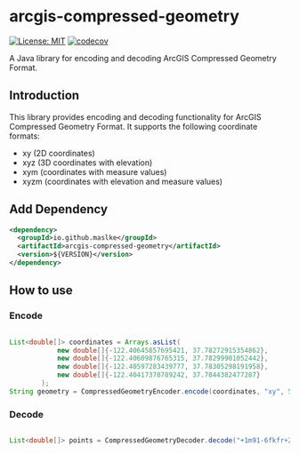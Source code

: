 # arcgis-compressed-geometry
[![License: MIT](https://img.shields.io/badge/License-MIT-yellow.svg)](https://opensource.org/licenses/MIT)
[![codecov](https://codecov.io/gh/maslke/arcgis-compressed-geometry/graph/badge.svg?token=9KD71BQQG2)](https://codecov.io/gh/maslke/arcgis-compressed-geometry)

A Java library for encoding and decoding ArcGIS Compressed Geometry Format.

## Introduction

This library provides encoding and decoding functionality for ArcGIS Compressed Geometry Format. It supports the following coordinate formats:

- xy (2D coordinates)
- xyz (3D coordinates with elevation)
- xym (coordinates with measure values)
- xyzm (coordinates with elevation and measure values)


## Add Dependency

```xml
<dependency>
  <groupId>io.github.maslke</groupId>
  <artifactId>arcgis-compressed-geometry</artifactId>
  <version>${VERSION}</version>
</dependency>
```

## How to use

### Encode

```java

List<double[]> coordinates = Arrays.asList(
            new double[]{-122.40645857695421, 37.78272915354862},
            new double[]{-122.40609876765315, 37.78299901052442}, 
            new double[]{-122.40597283439777, 37.78305298191958},
            new double[]{-122.40417378789242, 37.7844382477287}
        );
String geometry = CompressedGeometryEncoder.encode(coordinates, "xy", 55585);

```

### Decode

```java

List<double[]> points = CompressedGeometryDecoder.decode("+1m91-6fkfr+202tp+k+f+7+3+34+2d");

```
